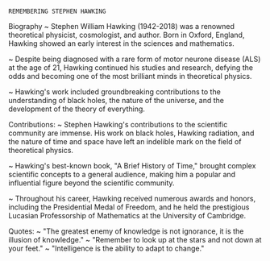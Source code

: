                                                                   REMEMBERING STEPHEN HAWKING

Biography
~ Stephen William Hawking (1942-2018) was a renowned theoretical physicist, cosmologist, and author. Born in Oxford, England, Hawking showed an early interest in the sciences and mathematics.

~ Despite being diagnosed with a rare form of motor neurone disease (ALS) at the age of 21, Hawking continued his studies and research, defying the odds and becoming one of the most brilliant minds in theoretical physics.

~ Hawking's work included groundbreaking contributions to the understanding of black holes, the nature of the universe, and the development of the theory of everything.

Contributions:
~ Stephen Hawking's contributions to the scientific community are immense. His work on black holes, Hawking radiation, and the nature of time and space have left an indelible mark on the field of theoretical physics.

~ Hawking's best-known book, "A Brief History of Time," brought complex scientific concepts to a general audience, making him a popular and influential figure beyond the scientific community.

~ Throughout his career, Hawking received numerous awards and honors, including the Presidential Medal of Freedom, and he held the prestigious Lucasian Professorship of Mathematics at the University of Cambridge.

Quotes:
~  "The greatest enemy of knowledge is not ignorance, it is the illusion of knowledge."
~ "Remember to look up at the stars and not down at your feet."
~ "Intelligence is the ability to adapt to change."

